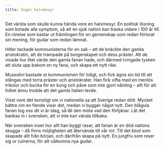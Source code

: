 ```yaml
---
title: Ingen halvmesyr
---
```

Det värsta som skulle kunna hända vore en halvmesyr. En politisk lösning som botade alla symptom, så att en sjuk nation kan traska vidare i 100 år till. En rörelse som kastar ut främlingen för en gemenskap som redan förlorat sin mening, för gudar som redan lämnat.

Hitler tackade kommunisterna för en sak – att de knäckte den gamla aristokratin, att de trampade på borgerskapet och dess präster. Att de visade hur litet värde den gamla fanan hade, och därmed tvingade tysken att sluta upp bakom en ny fana, och skapa ett nytt rike.

Mussolini kastade ut kommunismen för tidigt, och fick ägna sin tid till att stångas med torra präster och aristokrater. Han fick vifta med en menlös trikolor och bocka för en kung och påve som inte gjort nånting – allt för att folket ännu trodde att det gamla Italien levde.

Visst vore det konstigt om vi nationella sa att Sverige redan dött. Mycket bättre om en fiende visar det, medan vi bygger något nytt. Den blågula fanan tog oss dit vi är idag, så låt den möta vad den förtjänar. Låt det bankas in i svensken, att vi inte kan vända tillbaka.

När svensken inser hur allt han byggt rasar, att fanan är en död nations skugga – då finns möjligheten att återvända till vår rot. Till det blod som skapade allt från början, och därifrån skapa på nytt. En jungfru som reser sig ur ruinerna, för att välkomna nya gudar.